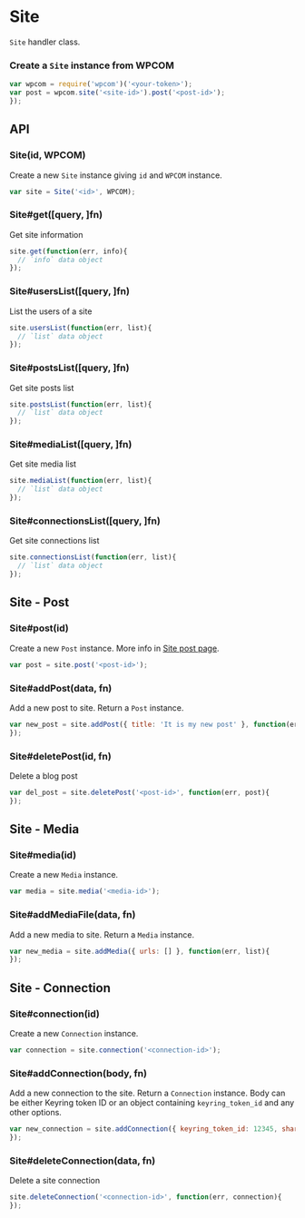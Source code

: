 
# Site

`Site` handler class.

### Create a `Site` instance from WPCOM

```js
var wpcom = require('wpcom')('<your-token>');
var post = wpcom.site('<site-id>').post('<post-id>');
});
```

## API

### Site(id, WPCOM)

Create a new `Site` instance giving `id` and `WPCOM` instance.

```js
var site = Site('<id>', WPCOM);
```

### Site#get([query, ]fn)

Get site information

```js
site.get(function(err, info){
  // `info` data object
});
```

### Site#usersList([query, ]fn)

List the users of a site

```js
site.usersList(function(err, list){
  // `list` data object
});
```

### Site#postsList([query, ]fn)

Get site posts list

```js
site.postsList(function(err, list){
  // `list` data object
});
```

### Site#mediaList([query, ]fn)

Get site media list

```js
site.mediaList(function(err, list){
  // `list` data object
});
```

### Site#connectionsList([query, ]fn)

Get site connections list

```js
site.connectionsList(function(err, list){
  // `list` data object
});
```

## Site - Post

### Site#post(id)

Create a new `Post` instance.
More info in [Site post page](./post.md).

```js
var post = site.post('<post-id>');
```

### Site#addPost(data, fn)

Add a new post to site. Return a `Post` instance.

```js
var new_post = site.addPost({ title: 'It is my new post' }, function(err, post){
});
```

### Site#deletePost(id, fn)

Delete a blog post

```js
var del_post = site.deletePost('<post-id>', function(err, post){
});
```

## Site - Media

### Site#media(id)

Create a new `Media` instance.

```js
var media = site.media('<media-id>');
```

### Site#addMediaFile(data, fn)

Add a new media to site. Return a `Media` instance.

```js
var new_media = site.addMedia({ urls: [] }, function(err, list){
});
```

## Site - Connection

### Site#connection(id)

Create a new `Connection` instance.

```js
var connection = site.connection('<connection-id>');
```

### Site#addConnection(body, fn)

Add a new connection to the site. Return a `Connection` instance. Body can be either Keyring token ID or an object containing `keyring_token_id` and any other options.

```js
var new_connection = site.addConnection({ keyring_token_id: 12345, shared: false }, function(err, conn){
});
```

### Site#deleteConnection(data, fn)

Delete a site connection

```js
site.deleteConnection('<connection-id>', function(err, connection){
});
```
